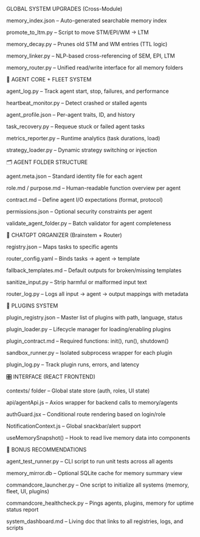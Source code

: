  GLOBAL SYSTEM UPGRADES (Cross-Module)


memory_index.json – Auto-generated searchable memory index


promote_to_ltm.py – Script to move STM/EPI/WM → LTM


memory_decay.py – Prunes old STM and WM entries (TTL logic)


memory_linker.py – NLP-based cross-referencing of SEM, EPI, LTM


memory_router.py – Unified read/write interface for all memory folders



🤖 AGENT CORE + FLEET SYSTEM


agent_log.py – Track agent start, stop, failures, and performance


heartbeat_monitor.py – Detect crashed or stalled agents


agent_profile.json – Per-agent traits, ID, and history


task_recovery.py – Requeue stuck or failed agent tasks


metrics_reporter.py – Runtime analytics (task durations, load)


strategy_loader.py – Dynamic strategy switching or injection



🗂️ AGENT FOLDER STRUCTURE


agent.meta.json – Standard identity file for each agent


role.md / purpose.md – Human-readable function overview per agent


contract.md – Define agent I/O expectations (format, protocol)


permissions.json – Optional security constraints per agent


validate_agent_folder.py – Batch validator for agent completeness



🧠 CHATGPT ORGANIZER (Brainstem + Router)


registry.json – Maps tasks to specific agents


router_config.yaml – Binds tasks → agent → template


fallback_templates.md – Default outputs for broken/missing templates


sanitize_input.py – Strip harmful or malformed input text


router_log.py – Logs all input → agent → output mappings with metadata



🔌 PLUGINS SYSTEM


plugin_registry.json – Master list of plugins with path, language, status


plugin_loader.py – Lifecycle manager for loading/enabling plugins


plugin_contract.md – Required functions: init(), run(), shutdown()


sandbox_runner.py – Isolated subprocess wrapper for each plugin


plugin_log.py – Track plugin runs, errors, and latency



🎛️ INTERFACE (REACT FRONTEND)


contexts/ folder – Global state store (auth, roles, UI state)


api/agentApi.js – Axios wrapper for backend calls to memory/agents


authGuard.jsx – Conditional route rendering based on login/role


NotificationContext.js – Global snackbar/alert support


useMemorySnapshot() – Hook to read live memory data into components



🧩 BONUS RECOMMENDATIONS


agent_test_runner.py – CLI script to run unit tests across all agents


memory_mirror.db – Optional SQLite cache for memory summary view


commandcore_launcher.py – One script to initialize all systems (memory, fleet, UI, plugins)


commandcore_healthcheck.py – Pings agents, plugins, memory for uptime status report


system_dashboard.md – Living doc that links to all registries, logs, and scripts


